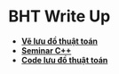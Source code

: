 # BHT Write Up
* **[Vẽ lưu đồ thuật toán](write_up/luudothuattoan.md, "Lưu đồ thuật toán")**
* **[Seminar C++](write_up/Seminar_CPP.md, "Seminar C++")**
* **[Code lưu đồ thuật toán](write_up/codeluudothuattoan.md, "Code lưu đồ thuật toán")**